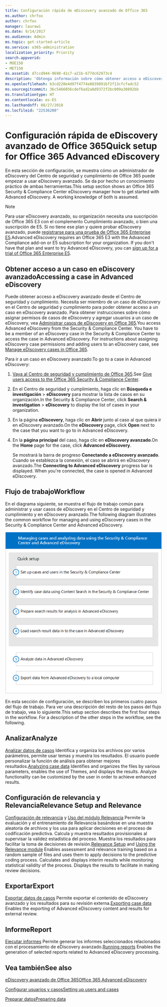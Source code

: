 ```yaml
---
title: Configuración rápida de eDiscovery avanzado de Office 365
ms.author: chrfox
author: chrfox
manager: laurawi
ms.date: 9/14/2017
ms.audience: Admin
ms.topic: get-started-article
ms.service: o365-administration
localization_priority: Priority
search.appverid:
- MOE150
- MET150
ms.assetid: d7ccd944-9698-41c7-a21b-677dc62973c4
description: 'Obtenga información sobre cómo obtener acceso a eDiscovery avanzado de Office 365 desde el Centro de seguridad y cumplimiento de Office 365, así como revisar el flujo de trabajo típico para usar eDiscovery avanzado.  '
ms.openlocfilehash: b3cd220e4d97f4774e8839891bf2f13cfcfadc52
ms.sourcegitcommit: 36c5466056cdef6ad2a8d9372f2bc009a30892bb
ms.translationtype: HT
ms.contentlocale: es-ES
ms.lasthandoff: 08/27/2018
ms.locfileid: "22536200"
---
```

# <a name="quick-setup-for-office-365-advanced-ediscovery"></a><span data-ttu-id="8e3b1-103">Configuración rápida de eDiscovery avanzado de Office 365</span><span class="sxs-lookup"><span data-stu-id="8e3b1-103">Quick setup for Office 365 Advanced eDiscovery</span></span>

<span data-ttu-id="8e3b1-p101">En esta sección de configuración, se muestra cómo un administrador de eDiscovery del Centro de seguridad y cumplimiento de Office 365 puede empezar a usar eDiscovery avanzado. Se da por hecho un conocimiento práctico de ambas herramientas.</span><span class="sxs-lookup"><span data-stu-id="8e3b1-p101">This setup section shows an Office 365 Security &amp; Compliance Center eDiscovery manager how to get started with Advanced eDiscovery. A working knowledge of both is assumed.</span></span>
  
> [!NOTE]
> <span data-ttu-id="8e3b1-p102">Para usar eDiscovery avanzado, su organización necesita una suscripción de Office 365 E3 con el complemento Cumplimiento avanzado, o bien una suscripción de E5. Si no tiene ese plan y quiere probar eDiscovery avanzado, puede [registrarse para una prueba de Office 365 Enterprise E5](https://go.microsoft.com/fwlink/p/?LinkID=698279).</span><span class="sxs-lookup"><span data-stu-id="8e3b1-p102">Advanced eDiscovery requires an Office 365 E3 with the Advanced Compliance add-on or E5 subscription for your organization. If you don't have that plan and want to try Advanced eDiscovery, you can [sign up for a trial of Office 365 Enterprise E5](https://go.microsoft.com/fwlink/p/?LinkID=698279).</span></span> 
  
## <a name="accessing-a-case-in-advanced-ediscovery"></a><span data-ttu-id="8e3b1-108">Obtener acceso a un caso en eDiscovery avanzado</span><span class="sxs-lookup"><span data-stu-id="8e3b1-108">Accessing a case in Advanced eDiscovery</span></span>

<span data-ttu-id="8e3b1-p103">Puede obtener acceso a eDiscovery avanzado desde el Centro de seguridad y cumplimiento. Necesita ser miembro de un caso de eDiscovery en el Centro de seguridad y cumplimiento para poder obtener acceso a un caso en eDiscovery avanzado. Para obtener instrucciones sobre cómo asignar permisos de casos de eDiscovery y agregar usuarios a un caso de eDiscovery, vea [Administrar casos de eDiscovery en Office 365](manage-ediscovery-cases.md).</span><span class="sxs-lookup"><span data-stu-id="8e3b1-p103">You access Advanced eDiscovery from the Security &amp; Compliance Center. You have to be a member of an eDiscovery case in the Security &amp; Compliance Center to access the case in Advanced eDiscovery. For instructions about assigning eDiscovery case permissions and adding users to an eDiscovery case, see [Manage eDiscovery cases in Office 365](manage-ediscovery-cases.md).</span></span> 
  
<span data-ttu-id="8e3b1-112">Para ir a un caso en eDiscovery avanzado:</span><span class="sxs-lookup"><span data-stu-id="8e3b1-112">To go to a case in Advanced eDiscovery:</span></span> 
  
1. <span data-ttu-id="8e3b1-113">[Vaya al Centro de seguridad y cumplimiento de Office 365](go-to-the-securitycompliance-center.md).</span><span class="sxs-lookup"><span data-stu-id="8e3b1-113">See [Give users access to the Office 365 Security &amp; Compliance Center](go-to-the-securitycompliance-center.md).</span></span> 
    
2. <span data-ttu-id="8e3b1-114">En el Centro de seguridad y cumplimiento, haga clic en **Búsqueda e investigación** \> **eDiscovery** para mostrar la lista de casos en su organización.</span><span class="sxs-lookup"><span data-stu-id="8e3b1-114">In the Security &amp; Compliance Center, click **Search &amp; investigation** \> **eDiscovery** to display the list of cases in your organization.</span></span> 
    
3. <span data-ttu-id="8e3b1-115">En la página **eDiscovery**, haga clic en **Abrir** junto al caso al que quiera ir en eDiscovery avanzado.</span><span class="sxs-lookup"><span data-stu-id="8e3b1-115">On the **eDiscovery** page, click **Open** next to the case that you want to go to in Advanced eDiscovery.</span></span> 
    
4. <span data-ttu-id="8e3b1-116">En la **página principal** del caso, haga clic en **eDiscovery avanzado**.</span><span class="sxs-lookup"><span data-stu-id="8e3b1-116">On the **Home** page for the case, click **Advanced eDiscovery**.</span></span>
    
    <span data-ttu-id="8e3b1-p104">Se mostrará la barra de progreso **Conectando a eDiscovery avanzado**. Cuando se establezca la conexión, el caso se abrirá en eDiscovery avanzado.</span><span class="sxs-lookup"><span data-stu-id="8e3b1-p104">The **Connecting to Advanced eDiscovery** progress bar is displayed. When you're connected, the case is opened in Advanced eDiscovery.</span></span> 
    
## <a name="workflow"></a><span data-ttu-id="8e3b1-119">Flujo de trabajo</span><span class="sxs-lookup"><span data-stu-id="8e3b1-119">Workflow</span></span>

<span data-ttu-id="8e3b1-120">En el diagrama siguiente, se muestra el flujo de trabajo común para administrar y usar casos de eDiscovery en el Centro de seguridad y cumplimiento y en eDiscovery avanzado.</span><span class="sxs-lookup"><span data-stu-id="8e3b1-120">The following diagram illustrates the common workflow for managing and using eDiscovery cases in the Security &amp; Compliance Center and Advanced eDiscovery.</span></span> 
  
![En el diagrama, se muestra el flujo de trabajo de eDiscovery avanzado de Office 365 de cuatro fases en la instalación, incluidos la configuración de usuarios y de casos, la identificación de los datos de casos, la exportación y el procesamiento y, después, las fases de análisis y exportación al equipo local.](media/76589ccc-789d-4581-b3a8-98d339b05979.png)
  
<span data-ttu-id="8e3b1-p105">En esta sección de configuración, se describen los primeros cuatro pasos del flujo de trabajo. Para ver una descripción del resto de los pasos del flujo de trabajo, vea lo siguiente.</span><span class="sxs-lookup"><span data-stu-id="8e3b1-p105">This setup section describes the first four steps in the workflow. For a description of the other steps in the workflow, see the following.</span></span>
  
## <a name="analyze"></a><span data-ttu-id="8e3b1-124">Analizar</span><span class="sxs-lookup"><span data-stu-id="8e3b1-124">Analyze</span></span>

<span data-ttu-id="8e3b1-p106">[Analizar datos de casos](analyze-case-data-with-advanced-ediscovery.md) Identifica y organiza los archivos por varios parámetros, permite usar temas y muestra los resultados. El usuario puede personalizar la función de análisis para obtener mejores resultados.</span><span class="sxs-lookup"><span data-stu-id="8e3b1-p106">[Analyzing case data](analyze-case-data-with-advanced-ediscovery.md) Identifies and organizes the files by various parameters, enables the use of Themes, and displays the results. Analyze functionality can be customized by the user in order to achieve enhanced results.</span></span> 
  
## <a name="relevance-setup-and-relevance"></a><span data-ttu-id="8e3b1-127">Configuración de relevancia y Relevancia</span><span class="sxs-lookup"><span data-stu-id="8e3b1-127">Relevance Setup and Relevance</span></span>

<span data-ttu-id="8e3b1-p107">[Configuración de relevancia](manage-relevance-setup-in-advanced-ediscovery.md) y [Uso del módulo Relevancia](use-relevance-in-advanced-ediscovery.md) Permite la evaluación y el entrenamiento de Relevancia basándose en una muestra aleatoria de archivos y los usa para aplicar decisiones en el proceso de codificación predictiva. Calcula y muestra resultados provisionales al supervisar la validez estadística del proceso. Muestra los resultados para facilitar la toma de decisiones de revisión.</span><span class="sxs-lookup"><span data-stu-id="8e3b1-p107">[Relevance Setup](manage-relevance-setup-in-advanced-ediscovery.md) and [Using the Relevance module](use-relevance-in-advanced-ediscovery.md) Enables assessment and relevance training based on a random sample of files and uses them to apply decisions to the predictive coding process. Calculates and displays interim results while monitoring statistical validity of the process. Displays the results to facilitate in making review decisions.</span></span> 
  
## <a name="export"></a><span data-ttu-id="8e3b1-131">Exportar</span><span class="sxs-lookup"><span data-stu-id="8e3b1-131">Export</span></span>

<span data-ttu-id="8e3b1-132">[Exportar datos de casos](export-case-data-in-advanced-ediscovery.md) Permite exportar el contenido de eDiscovery avanzado y los resultados para su revisión externa.</span><span class="sxs-lookup"><span data-stu-id="8e3b1-132">[Exporting case data](export-case-data-in-advanced-ediscovery.md) Enables the exporting of Advanced eDiscovery content and results for external review.</span></span> 
  
## <a name="report"></a><span data-ttu-id="8e3b1-133">Informe</span><span class="sxs-lookup"><span data-stu-id="8e3b1-133">Report</span></span>

<span data-ttu-id="8e3b1-134">[Ejecutar informes](run-reports-in-advanced-ediscovery.md) Permite generar los informes seleccionados relacionados con el procesamiento de eDiscovery avanzado.</span><span class="sxs-lookup"><span data-stu-id="8e3b1-134">[Running reports](run-reports-in-advanced-ediscovery.md) Enables the generation of selected reports related to Advanced eDiscovery processing.</span></span> 
  
## <a name="see-also"></a><span data-ttu-id="8e3b1-135">Vea también</span><span class="sxs-lookup"><span data-stu-id="8e3b1-135">See also</span></span>

[<span data-ttu-id="8e3b1-136">eDiscovery avanzado de Office 365</span><span class="sxs-lookup"><span data-stu-id="8e3b1-136">Office 365 Advanced eDiscovery</span></span>](office-365-advanced-ediscovery.md)
  
[<span data-ttu-id="8e3b1-137">Configurar usuarios y casos</span><span class="sxs-lookup"><span data-stu-id="8e3b1-137">Setting up users and cases</span></span>](set-up-users-and-cases-in-advanced-ediscovery.md)
  
[<span data-ttu-id="8e3b1-138">Preparar datos</span><span class="sxs-lookup"><span data-stu-id="8e3b1-138">Preparing data</span></span>](prepare-data-for-advanced-ediscovery.md)

